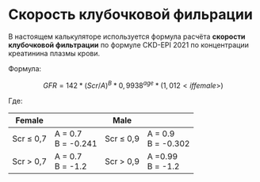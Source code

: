 # Скорость клубочковой фильрации

В настоящем калькуляторе используется формула расчёта **скорости клубочковой фильтрации** 
по формуле CKD-EPI 2021 по концентрации креатинина плазмы крови.

Формула: 

$$
GFR = 142 * (Scr/A)^{B} * 0,9938^{age} * (1,012< if female>)
$$

Где:

| Female    |                        | Male      |                        | 
|-----------|------------------------|-----------|------------------------|
| Scr ≤ 0,7 | A = 0.7<br> B = -0.241 | Scr ≤ 0,9 | A = 0.9<br> B = -0.302 |
| Scr > 0,7 | A = 0.7<br> B = -1.2   | Scr > 0,9 | A =0.99<br> B = -1.2   |

